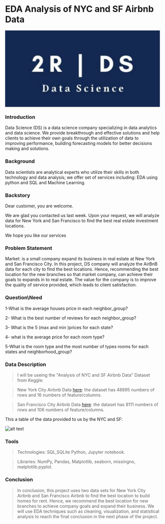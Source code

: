 # EDA Analysis of NYC and SF Airbnb Data



<center><img align="center" src="2R.jpg"></center>




### Introduction

Data Science (DS) is a data science company specializing in data analytics and data science. We provide breakthrough and effective solutions and help clients to achieve their own goals through the utilization of data to improving performance, building forecasting models for better decisions making and solutions.

### Background 

Data scientists are analytical experts who utilize their skills in both technology and data analysis; we offer set of services including: 
EDA using python and SQL and Machine Learning.

### Backstory

Dear customer, you are welcome.  

We are glad you contacted us last week. Upon your request, we will analyze data for New York and San Francisco to find the best real estate investment locations.

We hope you like our services

### Problem Statement  

Market: is a small company expand its business in real estate at New York and San Francisco City. In this project, DS company will analyze the AirBnB data for each city to find the best locations. Hence, recommending the best location for the new branches so that market company, can achieve their goals to expands in to real estate. 
The value for the company is to improve the quality of service provided, which leads to client satisfaction. 


### Question\Need

1-What is the average houses price in each neighbor_group?

2- What is the best number of reviews for each neighbor_group?

3- What is the 5 (max and min )prices for each state?

4- what is the average price for each room type?

5-What is the room type and the most number of types rooms for each states and neighborhood_group?

### Data Description 

>I will be useing the "Analysis of NYC and SF Airbnb Data" Dataset from Keggle:

>New York City Airbnb Data [here](https://www.kaggle.com/subhranshunayak/simple-analysis-of-nyc-airbnb-data/data): the dataset has 48895 numbers of rows and 16 numbers of feature/columns.
 
>San Francisco City Airbnb Data [here](https://www.kaggle.com/charlesea/data-visualization-price-prediction): the dataset has 8111 numbers of rows and 106 numbers of feature/columns. 

This a table of the data provided to us by the NYC and SF:

![alt text](https://drive.google.com/uc?export=view&id=1uS8Z76HtxlVNjbsoOlqrEA4WK3b68uow)


### Tools  

>Technologies: SQL,SQLite Python, Jupyter notebook. 

>Libraries: NumPy, Pandas, Matplotlib, seaborn, missingno, matplotlib.pyplot. 

### Conclusion

>In conclusion, this project uses two data sets for New York City Airbnb and San Francisco Airbnb to find the best location to build homes for rent. Hence, we recommend the best location for new branches to achieve company goals and expand their business.  We will use EDA techniques such as cleaning, visualization, and statistical analysis to reach the final conclusion in the next phase of the project. 
